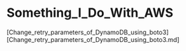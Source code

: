 # Something_I_Do_With_AWS

[Change_retry_parameters_of_DynamoDB_using_boto3][Change_retry_parameters_of_DynamoDB_using_boto3.md]
